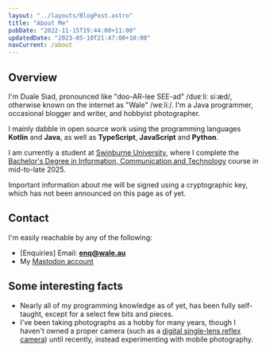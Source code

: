 ```yaml
---
layout: "../layouts/BlogPost.astro"
title: "About Me"
pubDate: "2022-11-15T19:44:00+11:00"
updatedDate: "2023-05-10T21:47:00+10:00"
navCurrent: /about
---
```


## Overview

I'm Duale Siad, pronounced like "doo-AR-lee SEE-ad" /duɐːliː siːæd/, otherwise known on the internet as "Wale" /wɐːliː/. I'm a Java programmer, occasional blogger and writer, and hobbyist photographer.

I mainly dabble in open source work using the programming languages **Kotlin** and **Java**, as well as **TypeScript**, **JavaScript** and **Python**.

I am currently a student at [Swinburne University](https://swinburne.edu.au), where I complete the [Bachelor's Degree in Information, Communication and Technology](https://www.swinburne.edu.au/study/course/bachelor-of-information-and-communication-technology/) course in mid-to-late 2025.

Important information about me will be signed using a cryptographic key, which has not been announced on this page as of yet.

## Contact
I'm easily reachable by any of the following:
- [Enquiries] Email: **[enq@wale.au](mailto:enq@wale.au)**
- My [Mastodon account](https://merveilles.town/@wale)

## Some interesting facts
- Nearly all of my programming knowledge as of yet, has been fully self-taught, except for a select few bits and pieces.
- I've been taking photographs as a hobby for many years, though I haven't owned a proper camera (such as a [digital single-lens reflex camera](https://en.wikipedia.org/wiki/Digital_single-lens_reflex_camera)) until recently, instead experimenting with mobile photography.